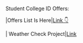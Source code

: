 Student College ID Offers:


|Offers List Is Here|[Link 👇](https://github.com/ShreyamMaity/student-offers)
 

| Weather Check Project|[Link](https://github.com/ginni-arora/Weather_app_project_1)